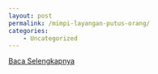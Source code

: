```yaml
---
layout: post
permalink: /mimpi-layangan-putus-orang/
categories:
    - Uncategorized
---
```


[Baca Selengkapnya](/07)